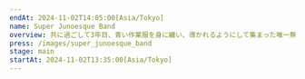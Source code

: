 ```yaml
---
endAt: 2024-11-02T14:05:00[Asia/Tokyo]
name: Super Junoesque Band
overview: 共に過ごして3年目、青い作業服を身に纏い、導かれるようにして集まった唯一無二のガールズバンドです。その魅力に貴方はもう目が離せない、、、！
press: /images/super_junoesque_band
stage: main
startAt: 2024-11-02T13:35:00[Asia/Tokyo]
---
```

